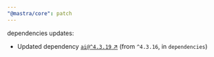 ```yaml
---
"@mastra/core": patch
---
```

dependencies updates:
  - Updated dependency [`ai@^4.3.19` ↗︎](https://www.npmjs.com/package/ai/v/4.3.19) (from `^4.3.16`, in `dependencies`)
